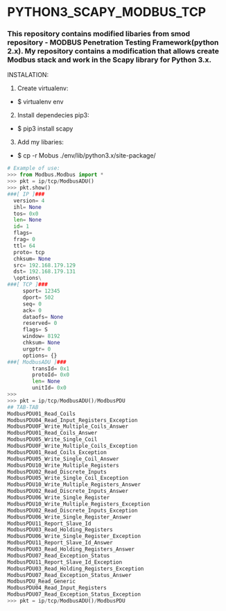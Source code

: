 # PYTHON3_SCAPY_MODBUS_TCP

### This repository contains modified libaries from smod repository - MODBUS Penetration Testing Framework(python 2.x). My repository contains a modification that allows create Modbus stack and work in the Scapy library for Python 3.x. 


INSTALATION:
1. Create virtualenv:
+ $ virtualenv env
  
2. Install dependecies pip3: 
+ $ pip3 install scapy
  
3. Add my libaries:
+ $ cp -r Mobus ./env/lib/python3.x/site-package/
  

```Python
# Example of use:
>>> from Modbus.Modbus import *
>>> pkt = ip/tcp/ModbusADU()
>>> pkt.show()
###[ IP ]### 
  version= 4
  ihl= None
  tos= 0x0
  len= None
  id= 1
  flags= 
  frag= 0
  ttl= 64
  proto= tcp
  chksum= None
  src= 192.168.179.129
  dst= 192.168.179.131
  \options\
###[ TCP ]### 
     sport= 12345
     dport= 502
     seq= 0
     ack= 0
     dataofs= None
     reserved= 0
     flags= S
     window= 8192
     chksum= None
     urgptr= 0
     options= {}
###[ ModbusADU ]### 
        transId= 0x1
        protoId= 0x0
        len= None
        unitId= 0x0
>>>
>>> pkt = ip/tcp/ModbusADU()/ModbusPDU
## TAB-TAB
ModbusPDU01_Read_Coils               
ModbusPDU04_Read_Input_Registers_Exception      
ModbusPDU0F_Write_Multiple_Coils_Answer
ModbusPDU01_Read_Coils_Answer                   
ModbusPDU05_Write_Single_Coil                   
ModbusPDU0F_Write_Multiple_Coils_Exception
ModbusPDU01_Read_Coils_Exception                
ModbusPDU05_Write_Single_Coil_Answer            
ModbusPDU10_Write_Multiple_Registers
ModbusPDU02_Read_Discrete_Inputs                
ModbusPDU05_Write_Single_Coil_Exception         
ModbusPDU10_Write_Multiple_Registers_Answer
ModbusPDU02_Read_Discrete_Inputs_Answer        
ModbusPDU06_Write_Single_Register               
ModbusPDU10_Write_Multiple_Registers_Exception
ModbusPDU02_Read_Discrete_Inputs_Exception      
ModbusPDU06_Write_Single_Register_Answer        
ModbusPDU11_Report_Slave_Id
ModbusPDU03_Read_Holding_Registers              
ModbusPDU06_Write_Single_Register_Exception     
ModbusPDU11_Report_Slave_Id_Answer
ModbusPDU03_Read_Holding_Registers_Answer       
ModbusPDU07_Read_Exception_Status               
ModbusPDU11_Report_Slave_Id_Exception
ModbusPDU03_Read_Holding_Registers_Exception    
ModbusPDU07_Read_Exception_Status_Answer        
ModbusPDU_Read_Generic
ModbusPDU04_Read_Input_Registers                
ModbusPDU07_Read_Exception_Status_Exception     
>>> pkt = ip/tcp/ModbusADU()/ModbusPDU

```
  






